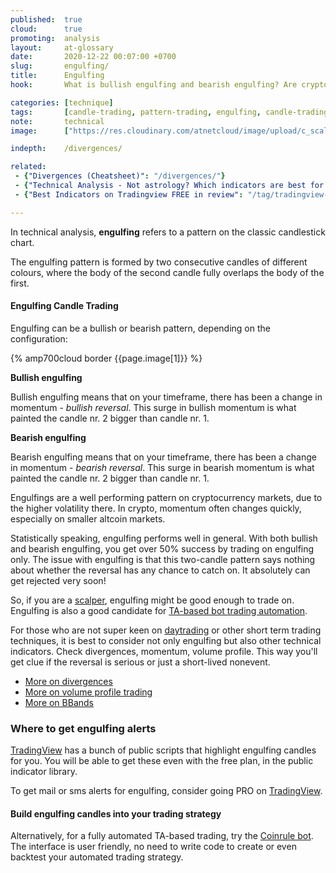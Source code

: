 ```yaml
---
published:  true
cloud:      true
promoting:  analysis
layout:     at-glossary
date:       2020-12-22 00:07:00 +0700
slug:       engulfing/
title:      Engulfing
hook:       What is bullish engulfing and bearish engulfing? Are cryptocurrencies good markets to trade on engulfing?

categories: [technique]
tags:       [candle-trading, pattern-trading, engulfing, candle-trading, technical-analysis, tradingview, bitfinex]
note:       technical
image:      ["https://res.cloudinary.com/atnetcloud/image/upload/c_scale,h_360,w_700/v1608748339/atnet/_glossary/aaron-burden-YIkhLVA4PdE-unsplash_prriyc.jpg", "https://res.cloudinary.com/atnetcloud/image/upload/c_lpad,h_360,w_700/v1608748225/atnet/_glossary/engulfing_g5qpan.jpg"]

indepth:    /divergences/

related:
 - {"Divergences (Cheatsheet)": "/divergences/"}
 - {"Technical Analysis - Not astrology? Which indicators are best for crypto trading": "/technical-analysis/"}
 - {"Best Indicators on Tradingview FREE in review": "/tag/tradingview-script-review/"}

---
```


In technical analysis, **engulfing** refers to a pattern on the classic candlestick chart.

The engulfing pattern is formed by two consecutive candles of different colours, where the body of the second candle fully overlaps the body of the first.

<!--more-->

#### Engulfing Candle Trading

Engulfing can be a bullish or bearish pattern, depending on the configuration:

{% amp700cloud border {{page.image[1]}} %}

**Bullish engulfing**

Bullish engulfing means that on your timeframe, there has been a change in momentum - *bullish reversal*. This surge in bullish momentum is what painted the candle nr. 2 bigger than candle nr. 1.

**Bearish engulfing**

Bearish engulfing means that on your timeframe, there has been a change in momentum - *bearish reversal*. This surge in bearish momentum is what painted the candle nr. 2 bigger than candle nr. 1.

Engulfings are a well performing pattern on cryptocurrency markets, due to the higher volatility there. In crypto, momentum often changes quickly, especially on smaller altcoin markets.

Statistically speaking, engulfing performs well in general. With both bullish and bearish engulfing, you get over 50% success by trading on engulfing only. The issue with engulfing is that this two-candle pattern says nothing about whether the reversal has any chance to catch on. It absolutely can get rejected very soon!

So, if you are a [scalper](/strategy/scalping/), engulfing might be good enough to trade on. Engulfing is also a good candidate for [TA-based bot trading automation](http://bit.ly/coinrulebot).

For those who are not super keen on [daytrading](/daytrading/) or other short term trading techniques, it is best to consider not only engulfing but also other technical indicators. Check divergences, momentum, volume profile. This way you'll get clue if the reversal is serious or just a short-lived nonevent.

* [More on divergences](/divergences/)
* [More on volume profile trading](/glossary/vpvr/)
* [More on BBands](/glossary/bbands/)

### Where to get engulfing alerts

[TradingView](http://bit.ly/at-tvd-eth) has a bunch of public scripts that highlight engulfing candles for you. You will be able to get these even with the free plan, in the public indicator library.

To get mail or sms alerts for engulfing, consider going PRO on [TradingView](http://bit.ly/at-tvd-eth).

#### Build engulfing candles into your trading strategy

Alternatively, for a fully automated TA-based trading, try the [Coinrule bot](http://bit.ly/coinrulebot). The interface is user friendly, no need to write code to create or even backtest your automated trading strategy.

